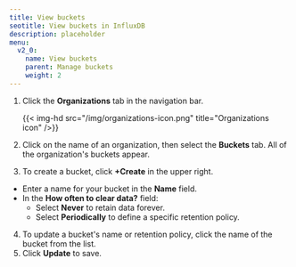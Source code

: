 ```yaml
---
title: View buckets
seotitle: View buckets in InfluxDB
description: placeholder
menu:
  v2_0:
    name: View buckets
    parent: Manage buckets
    weight: 2
---
```



1. Click the **Organizations** tab in the navigation bar.

    {{< img-hd src="/img/organizations-icon.png" title="Organizations icon" />}}

2. Click on the name of an organization, then select the **Buckets** tab. All of the organization's buckets appear.
3. To create a bucket, click **+Create** in the upper right.
  * Enter a name for your bucket in the **Name** field.
  * In the **How often to clear data?** field:
    * Select **Never** to retain data forever.
    * Select **Periodically** to define a specific retention policy.
4. To update a bucket's name or retention policy, click the name of the bucket from the list.
5. Click **Update** to save.
